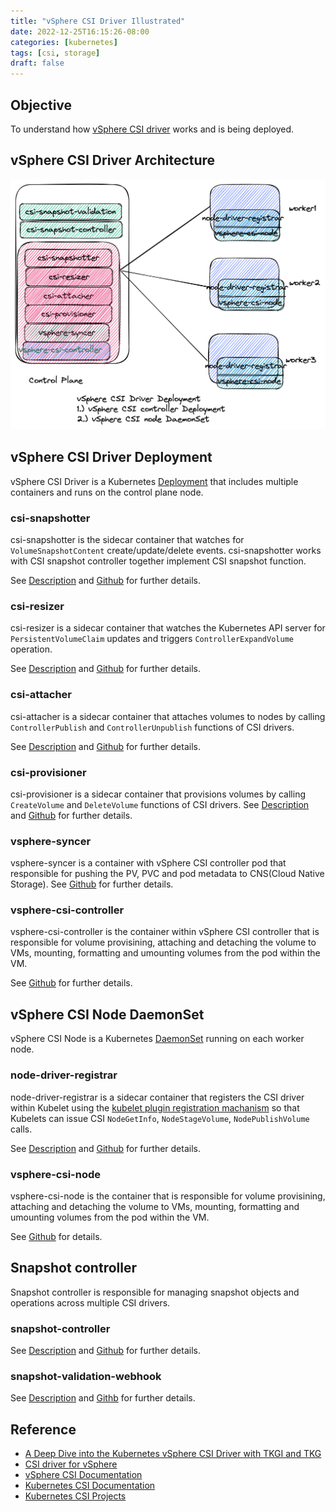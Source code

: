 ```yaml
---
title: "vSphere CSI Driver Illustrated"
date: 2022-12-25T16:15:26-08:00
categories: [kubernetes]
tags: [csi, storage]
draft: false
---
```


## Objective

To understand how [vSphere CSI driver](https://docs.vmware.com/en/VMware-vSphere-Container-Storage-Plug-in/2.0/vmware-vsphere-csp-getting-started/GUID-74AF02D7-1562-48BD-A9FE-C81A53342AC3.html) works and is being deployed.

## vSphere CSI Driver Architecture
![vSphere CSI Driver Architecture](/images/vsphere-csi-driver-architecture.png)

## vSphere CSI Driver Deployment

vSphere CSI Driver is a Kubernetes [Deployment](https://kubernetes.io/docs/concepts/workloads/controllers/deployment/) that includes multiple containers and runs
on the control plane node.

### csi-snapshotter

csi-snapshotter is the sidecar container that watches for `VolumeSnapshotContent`
create/update/delete events. csi-snapshotter works with CSI snapshot controller
together implement CSI snapshot function.

See [Description](https://kubernetes-csi.github.io/docs/external-snapshotter.html##description)
and [Github](https://github.com/kubernetes-csi/external-snapshotter/tree/master/cmd/csi-snapshotter) for further details.

### csi-resizer
csi-resizer is a sidecar container that watches the Kubernetes API server for `PersistentVolumeClaim` updates
and triggers `ControllerExpandVolume` operation.

See [Description](https://kubernetes-csi.github.io/docs/external-resizer.html##description) and [Github](https://github.com/kubernetes-csi/external-resizer) for further details.

### csi-attacher
csi-attacher is a sidecar container that attaches volumes to nodes by calling `ControllerPublish` and `ControllerUnpublish` functions of CSI drivers.

See [Description](https://kubernetes-csi.github.io/docs/external-attacher.html##description) and [Github](https://github.com/kubernetes-csi/external-attacher) for further details.

### csi-provisioner
csi-provisioner is a sidecar container that provisions volumes by calling `CreateVolume` and `DeleteVolume` functions of CSI drivers.
See [Description](https://kubernetes-csi.github.io/docs/external-provisioner.html##description) and [Github](https://github.com/kubernetes-csi/external-provisioner)
for further details.

### vsphere-syncer
vsphere-syncer is a container with vSphere CSI controller pod that responsible for pushing the PV, PVC and pod metadata to CNS(Cloud Native Storage).
See [Github](https://github.com/kubernetes-sigs/vsphere-csi-driver/blob/master/cmd/syncer/main.go) for further details.

### vsphere-csi-controller
vsphere-csi-controller is the container within vSphere CSI controller that is responsible for volume provisining, attaching and
detaching the volume to VMs, mounting, formatting and umounting volumes from the pod within the VM.

See [Github](https://github.com/kubernetes-sigs/vsphere-csi-driver) for further details.

## vSphere CSI Node DaemonSet

vSphere CSI Node is a Kubernetes [DaemonSet](https://kubernetes.io/docs/concepts/workloads/controllers/daemonset/) running on each worker node.

### node-driver-registrar

node-driver-registrar is a sidecar container that registers the CSI driver within Kubelet using
the [kubelet plugin registration machanism](https://kubernetes.io/docs/concepts/extend-kubernetes/compute-storage-net/device-plugins/##device-plugin-registration) so that Kubelets can issue CSI `NodeGetInfo`, `NodeStageVolume`, `NodePublishVolume` calls.

See [Description](https://kubernetes-csi.github.io/docs/node-driver-registrar.html##description) and [Github](https://github.com/kubernetes-csi/node-driver-registrar) for further details.

### vsphere-csi-node

vsphere-csi-node is the container that is responsible for volume provisining, attaching and
detaching the volume to VMs, mounting, formatting and umounting volumes from the pod within the VM.

See [Github](https://github.com/kubernetes-sigs/vsphere-csi-driver/tree/master/cmd/vsphere-csi) for details.

## Snapshot controller

Snapshot controller is responsible for managing snapshot objects and operations
across multiple CSI drivers.

### snapshot-controller

See [Description](https://kubernetes-csi.github.io/docs/snapshot-controller.html##description)
and  [Github](https://github.com/kubernetes-csi/external-snapshotter/tree/master/cmd/snapshot-controller) for further details.

### snapshot-validation-webhook

See [Description](https://kubernetes-csi.github.io/docs/snapshot-validation-webhook.html##description) and [Githb](https://github.com/kubernetes-csi/external-snapshotter/tree/master/cmd/snapshot-validation-webhook) for further details.

## Reference
- [A Deep Dive into the Kubernetes vSphere CSI Driver with TKGI and TKG](https://tanzu.vmware.com/content/blog/a-deep-dive-into-the-kubernetes-vsphere-csi-driver-with-tkgi-and-tkg)
- [CSI driver for vSphere](https://github.com/kubernetes-sigs/vsphere-csi-driver)
- [vSphere CSI Documentation](https://docs.vmware.com/en/VMware-vSphere-Container-Storage-Plug-in/index.html)
- [Kubernetes CSI Documentation](https://kubernetes-csi.github.io/docs/)
- [Kubernetes CSI Projects](https://github.com/kubernetes-csi)
